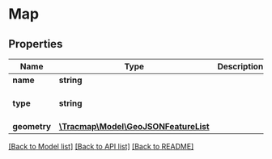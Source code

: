 # Map

## Properties
Name | Type | Description | Notes
------------ | ------------- | ------------- | -------------
**name** | **string** |  | 
**type** | **string** |  | [optional] [default to 'standard']
**geometry** | [**\Tracmap\Model\GeoJSONFeatureList**](GeoJSONFeatureList.md) |  | [optional] 

[[Back to Model list]](../README.md#documentation-for-models) [[Back to API list]](../README.md#documentation-for-api-endpoints) [[Back to README]](../README.md)


